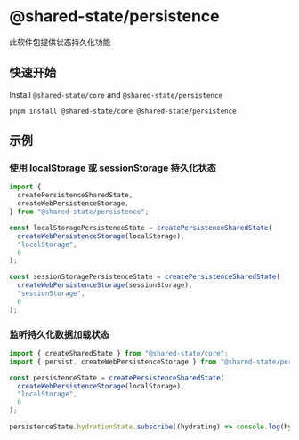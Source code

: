 # @shared-state/persistence

此软件包提供状态持久化功能

## 快速开始

Install `@shared-state/core` and `@shared-state/persistence`

```
pnpm install @shared-state/core @shared-state/persistence
```

## 示例

### 使用 localStorage 或 sessionStorage 持久化状态

```js
import {
  createPersistenceSharedState,
  createWebPersistenceStorage,
} from "@shared-state/persistence";

const localStoragePersistenceState = createPersistenceSharedState(
  createWebPersistenceStorage(localStorage),
  "localStorage",
  0
);

const sessionStoragePersistenceState = createPersistenceSharedState(
  createWebPersistenceStorage(sessionStorage),
  "sessionStorage",
  0
);
```

### 监听持久化数据加载状态

```js
import { createSharedState } from "@shared-state/core";
import { persist, createWebPersistenceStorage } from "@shared-state/persistence";

const persistenceState = createPersistenceSharedState(
  createWebPersistenceStorage(localStorage),
  "localStorage",
  0
);

persistenceState.hydrationState.subscribe((hydrating) => console.log(hydrating));
```

